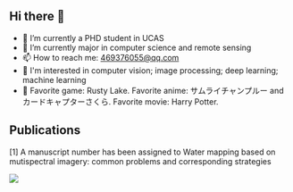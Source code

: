 ## Hi there 👋

- 🔭 I’m currently a PHD student in UCAS 
- 🌱 I’m currently major in computer science and remote sensing
- 📫 How to reach me: 469376055@qq.com
- 🌱 I'm interested in computer vision; image processing; deep learning; machine learning
- 🔭 Favorite game: Rusty Lake. Favorite anime: サムライチャンプルー and カードキャプターさくら. Favorite movie: Harry Potter.


## Publications
[1] A manuscript number has been assigned to Water mapping based on mutispectral imagery:
common problems and corresponding strategies


<img align="left" src="https://github-readme-stats.vercel.app/api?username=vicardevil&show_icons=true">



